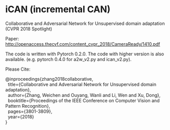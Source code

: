 # iCAN (incremental CAN)
Collaborative and Adversarial Network for Unsupervised domain adaptation (CVPR 2018 Spotlight)

Paper:
http://openaccess.thecvf.com/content_cvpr_2018/CameraReady/1410.pdf

The code is written with Pytorch 0.2.0. The code with higher version is also available. (e.g. pytorch 0.4.0 for a2w_v2.py and ican_v2.py).

Please Cite:

@inproceedings{zhang2018collaborative,  
&nbsp;&nbsp;title={Collaborative and Adversarial Network for Unsupervised domain adaptation},  
&nbsp;&nbsp;author={Zhang, Weichen and Ouyang, Wanli and Li, Wen and Xu, Dong},  
&nbsp;&nbsp;booktitle={Proceedings of the IEEE Conference on Computer Vision and Pattern Recognition},  
&nbsp;&nbsp;pages={3801-3809},  
&nbsp;&nbsp;year={2018}   
}
